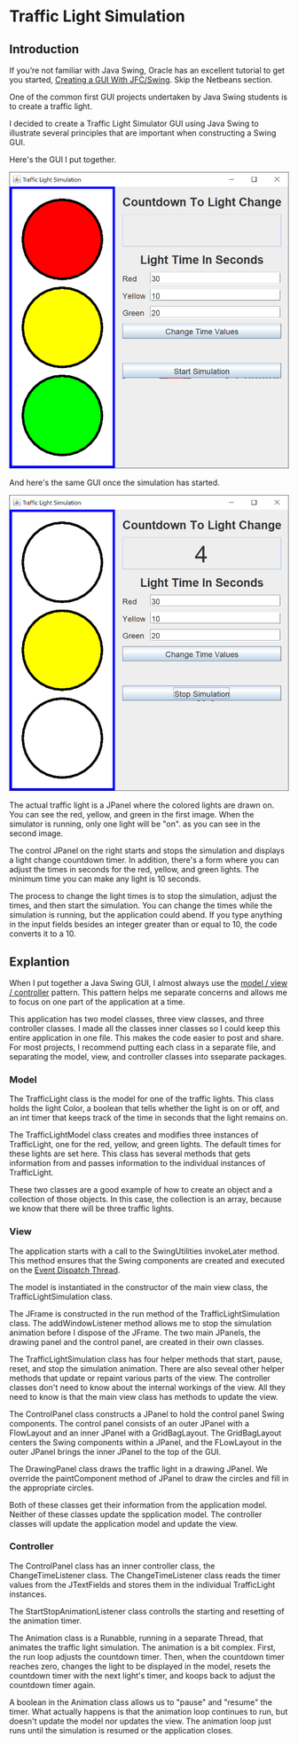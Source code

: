 # Traffic Light Simulation

## Introduction

If you’re not familiar with Java Swing, Oracle has an excellent tutorial to get you started, [Creating a GUI With JFC/Swing](https://docs.oracle.com/javase/tutorial/uiswing/index.html). Skip the Netbeans section.

One of the common first GUI projects undertaken by Java Swing students is to create a traffic light.

I decided to create a Traffic Light Simulator GUI using Java Swing to illustrate several principles that are important when constructing a Swing GUI.

Here's the GUI I put together.

![Traffic Light](TrafficLight1.png)

And here's the same GUI once the simulation has started.

![Traffic Light](TrafficLight2.png)

The actual traffic light is a JPanel where the colored lights are drawn on.  You can see the red, yellow, and green in the first image.  When the simulator is running, only one light will be "on". as you can see in the second image.

The control JPanel on the right starts and stops the simulation and displays a light change countdown timer.  In addition, there's a form where you can adjust the times in seconds for the red, yellow, and green lights.  The minimum time you can make any light is 10 seconds.

The process to change the light times is to stop the simulation, adjust the times, and then start the simulation.  You can change the times while the simulation is running, but the application could abend.  If you type anything in the input fields besides an integer greater than or equal to 10, the code converts it to a 10.

## Explantion

When I put together a Java Swing GUI, I almost always use the [model / view / controller](https://en.wikipedia.org/wiki/Model%E2%80%93view%E2%80%93controller) pattern.  This pattern helps me separate concerns and allows me to focus on one part of the application at a time.

This application has two model classes, three view classes, and three controller classes.  I made all the classes inner classes so I could keep this entire application in one file.  This makes the code easier to post and share.  For most projects, I recommend putting each class in a separate file, and separating the model, view, and controller classes into sseparate packages.

### Model

The TrafficLight class is the model for one of the traffic lights.  This class holds the light Color, a boolean that tells whether the light is on or off, and an int timer that keeps track of the time in seconds that the light remains on.

The TrafficLightModel class creates and modifies three instances of TrafficLight, one for the red, yellow, and green lights.  The default times for these lights are set here.  This class has several methods that gets information from and passes information to the individual instances of TrafficLight.

These two classes are a good example of how to create an object and a collection of those objects.  In this case, the collection is an array, because we know that there will be three traffic lights.

### View

The application starts with a call to the SwingUtilities invokeLater method.  This method ensures that the Swing components are created and executed on the [Event Dispatch Thread](https://docs.oracle.com/javase/tutorial/uiswing/concurrency/dispatch.html).

The model is instantiated in the constructor of the main view class, the TrafficLightSimulation class.

The JFrame is constructed in the run method of the TrafficLightSimulation class.  The addWindowListener method allows me to stop the simulation animation before I dispose of the JFrame.  The two main JPanels, the drawing panel and the control panel, are created in their own classes.

The TrafficLightSimulation class has four helper methods that start, pause, reset, and stop the simulation animation.  There are also seveal other helper methods that update or repaint various parts of the view.  The controller classes don't need to know about the internal workings of the view.  All they need to know is that the main view class has methods to update the view.

The ControlPanel class constructs a JPanel to hold the control panel Swing components.  The control panel consists of an outer JPanel with a FlowLayout and an inner JPanel with a GridBagLayout.  The GridBagLayout centers the Swing components within a JPanel, and the FLowLayout in the outer JPanel brings the inner JPanel to the top of the GUI.

The DrawingPanel class draws the traffic light in a drawing JPanel.  We override the paintComponent method of JPanel to draw the circles and fill in the appropriate circles.

Both of these classes get their information from the application model.  Neither of these classes update the spplication model.  The controller classes will update the application model and update the view.

### Controller

The ControlPanel class has an inner controller class, the ChangeTimeListener class.  The ChangeTimeListener class reads the timer values from the JTextFields and stores them in the individual TrafficLight instances.

The StartStopAnimationListener class controlls the starting and resetting of the animation timer.

The Animation class is a Runabble, running in a separate Thread, that animates the traffic light simulation.  The animation is a bit complex.  First, the run loop adjusts the countdown timer.  Then, when the countdown timer reaches zero, changes the light to be displayed in the model, resets the countdown timer with the next light's timer, and koops back to adjust the countdown timer again.

A boolean in the Animation class allows us to "pause" and "resume" the timer.  What actually happens is that the animation loop continues to run, but doesn't update the model nor updates the view.  The animation loop just runs until the simulation is resumed or the application closes.
